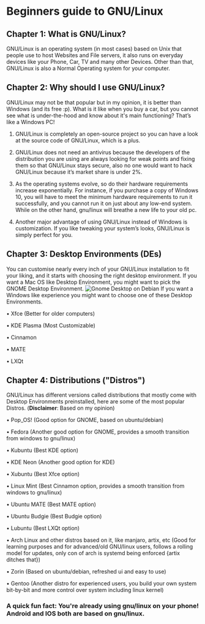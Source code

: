 # Beginners guide to GNU/Linux
## Chapter 1: What is GNU/Linux?
GNU/Linux is an operating system (in most cases) based on Unix that people use to host Websites and File servers, it also runs on everyday devices like your Phone, Car, TV and many other Devices. 
Other than that, GNU/Linux is also a Normal Operating system for your computer.
## Chapter 2: Why should I use GNU/Linux?
GNU/Linux may not be that popular but in my opinion, it is better than Windows (and its free :p). What is it like when you buy a car, but you cannot see what is under-the-hood and know about it's main functioning? 
That’s like a Windows PC!

1. GNU/Linux is completely an open-source project so you can have a look at the source code of GNU/Linux, which is a plus. 

2. GNU/Linux does not need an antivirus because the developers of the distribution you are using are always looking for weak points and fixing them so that GNU/Linux stays secure, also no one would want to hack GNU/Linux because it’s market share is under 2%.

3. As the operating systems evolve, so do their hardware requirements increase
exponentially. For instance, if you purchase a copy of Windows 10, you will have to meet the minimum hardware requirements to run it successfully, 
and you cannot run it on just about any low-end system. While on the other hand, gnu/linux will breathe a new life to your old pc.

4. Another major advantage of using GNU/Linux instead of Windows is customization. If you like tweaking your system’s looks, GNU/Linux is simply perfect for you.
## Chapter 3: Desktop Environments (DEs)
You can customise nearly every inch of your GNU/Linux installation to fit your liking, and it starts with choosing the right desktop environment. If you want a Mac OS like Desktop Environment, you might want to pick the GNOME Desktop Environment.
![Gnome Desktop on Debian](https://news-cdn.softpedia.com/images/news2/Debian-8-quot-Jessie-quot-to-Get-GNOME-3-14-459470-2.jpg)
If you want a Windows like experience you might want to choose one of these Desktop Environments.

• Xfce (Better for older computers)

• KDE Plasma (Most Customizable)

• Cinnamon

• MATE

• LXQt

## Chapter 4: Distributions ("Distros")
GNU/Linux has different versions called distributions that mostly
come with Desktop Environments preinstalled, here are some of
the most popular Distros. 
(**Disclaimer**: Based on my opinion)

• Pop_OS! (Good option for GNOME, based on ubuntu/debian)

• Fedora (Another good option for GNOME, provides a smooth transition from windows to gnu/linux)

• Kubuntu (Best KDE option)

• KDE Neon (Another good option for KDE)

• Xubuntu (Best Xfce option)

• Linux Mint (Best Cinnamon option, provides a smooth transition from windows to gnu/linux)

• Ubuntu MATE (Best MATE option)

• Ubuntu Budgie (Best Budgie option)

• Lubuntu (Best LXQt option)

• Arch Linux and other distros based on it, like manjaro, artix, etc (Good for learning purposes and for advanced/old GNU/linux users, follows a rolling model for updates, only con of arch is systemd being enforced {artix ditches that})

• Zorin (Based on ubuntu/debian, refreshed ui and easy to use)

• Gentoo (Another distro for experienced users, you build your own system bit-by-bit and more control over system including linux kernel)

### A quick fun fact: You're already using gnu/linux on your phone! Android and IOS both are based on gnu/linux.
